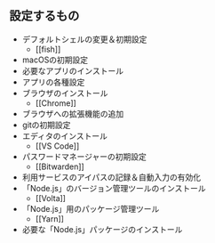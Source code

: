 ## 設定するもの
- デフォルトシェルの変更＆初期設定
	- [[fish]]
- macOSの初期設定
- 必要なアプリのインストール
- アプリの各種設定
- ブラウザのインストール
	- [[Chrome]]
- ブラウザへの拡張機能の追加
- gitの初期設定
- エディタのインストール
	- [[VS Code]]
- パスワードマネージャーの初期設定
	- [[Bitwarden]]
- 利用サービスのアイパスの記録＆自動入力の有効化
- 「Node.js」のバージョン管理ツールのインストール
	- [[Volta]]
- 「Node.js」用のパッケージ管理ツール
	- [[Yarn]]
- 必要な「Node.js」パッケージのインストール
